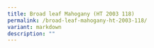 ```yaml
---
title: Broad leaf Mahogany (HT 2003 118)
permalink: /broad-leaf-mahogany-ht-2003-118/
variant: markdown
description: ""
---
```

